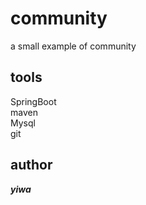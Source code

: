 # community
a small example of community

## tools
SpringBoot   
maven  
Mysql  
git  

## author
***yiwa***


